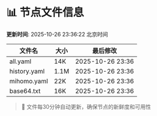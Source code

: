 # 📊 节点文件信息

**更新时间**: 2025-10-26 23:36:22 北京时间

| 文件名 | 大小 | 最后修改 |
|--------|------|----------|
| all.yaml | 14K | 2025-10-26 23:36 |
| history.yaml | 1.1M | 2025-10-26 23:36 |
| mihomo.yaml | 22K | 2025-10-26 23:36 |
| base64.txt | 16K | 2025-10-26 23:36 |

> 🔄 文件每30分钟自动更新，确保节点的新鲜度和可用性
